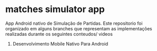 # matches simulator app

App Android nativo de Simulação de Partidas. Este repositorio foi organizado em alguns  branches que representam as implementações realizadas durante os seguintes conteudos/ videos

1. Desenvolvimento Mobile Nativo Para Android
